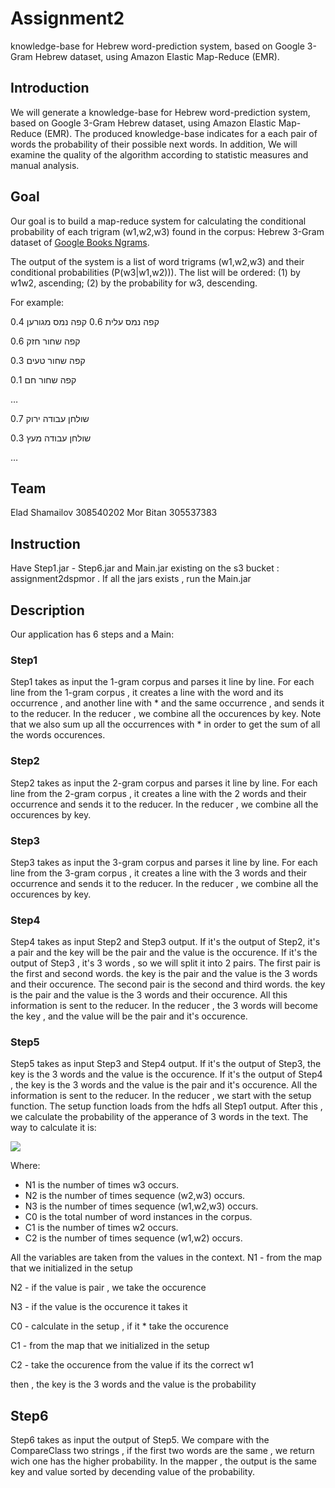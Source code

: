 # Assignment2
 knowledge-base for Hebrew word-prediction system, based on Google 3-Gram Hebrew dataset, using Amazon Elastic Map-Reduce (EMR).
 
## Introduction
We will generate a knowledge-base for Hebrew word-prediction system, based on Google 3-Gram Hebrew dataset, using Amazon Elastic Map-Reduce (EMR). The produced knowledge-base indicates for a each pair of words the probability of their possible next words. In addition, We will  examine the quality of the algorithm according to statistic measures and manual analysis.

## Goal
Our goal is to  build a map-reduce system for calculating the conditional probability of each trigram (w1,w2,w3) found in the corpus:  Hebrew 3-Gram dataset of [Google Books Ngrams](https://aws.amazon.com/datasets/google-books-ngrams/).

The output of the system is a list of word trigrams (w1,w2,w3) and their conditional probabilities (P(w3|w1,w2))).
The list will be ordered: (1) by w1w2, ascending; (2) by the probability for w3, descending.

For example:

קפה נמס עלית 0.6
קפה נמס מגורען 0.4

קפה שחור חזק 0.6

קפה שחור טעים 0.3

קפה שחור חם 0.1

…

שולחן עבודה ירוק 0.7

שולחן עבודה מעץ 0.3

…

## Team
Elad Shamailov 308540202
Mor Bitan 305537383

## Instruction
Have Step1.jar - Step6.jar and Main.jar existing on the s3 bucket : assignment2dspmor .
If all the jars exists , run the Main.jar

## Description
Our application has 6 steps and a Main:

### Step1
Step1 takes as input the 1-gram corpus and parses it line by line.
For each line from the 1-gram corpus , it creates a line with the word and its occurrence , and another line with  * and the same occurrence , and sends it to the reducer.
In the reducer , we combine all the occurences by key. Note that we also sum up all the occurrences with * in order to get the sum of all the words occurences.

### Step2
Step2 takes as input the 2-gram corpus and parses it line by line.
For each line from the 2-gram corpus , it creates a line with the 2 words and their occurrence and sends it to the reducer.
In the reducer , we combine all the occurences by key.

### Step3
Step3 takes as input the 3-gram corpus and parses it line by line.
For each line from the 3-gram corpus , it creates a line with the 3 words and their occurrence and sends it to the reducer.
In the reducer , we combine all the occurences by key.

### Step4
Step4 takes as input Step2 and Step3 output.
If it's the output of Step2, it's a pair and the key will be the pair and the value is the occurence.
If it's the output of Step3 , it's 3 words , so we will split it into 2 pairs.
The first pair is the first and second words. the key is the pair and the value is the 3 words and their occurence.
The second pair is the second and third words. the key is the pair and the value is the 3 words and their occurence.
All this information is sent to the reducer.
In the reducer , the 3 words will become the key , and the value will be the pair and it's occurence.

### Step5
Step5 takes as input Step3 and Step4 output.
If it's the output of Step3, the key is the 3 words and the value is the occurence.
If it's the output of Step4 , the key is the 3 words and the value is the pair and it's occurence.
All the information is sent to the reducer.
In the reducer , we start with the setup function. The setup function loads from the hdfs all Step1 output.
After this , we calculate the probability of the apperance of 3 words in the text.
The way to calculate it is:

<p>
  <img src="https://github.com/eladshamailov/Assignment2/blob/master/probability%20Calculation.png?raw=true"/>
</p>

Where:
* N1 is the number of times w3 occurs.
* N2 is the number of times sequence (w2,w3) occurs.
* N3 is the number of times sequence (w1,w2,w3) occurs.
* C0 is the total number of word instances in the corpus.
* C1 is the number of times w2 occurs.
* C2 is the number of times sequence (w1,w2) occurs.

All the variables are taken from the values in the context.
N1 - from the map that we initialized in the setup

N2 - if the value is pair , we take the occurence

N3 - if the value is the occurence it takes it

C0 - calculate in the setup , if it * take the occurence

C1 - from the map that we initialized in the setup

C2 - take the occurence from the value if its the correct w1 

then , the key is the 3 words and the value is the probability

## Step6
Step6 takes as input the output of Step5.
We compare with the CompareClass two strings , if the first two words are the same , we return wich one has the higher probability.
In the mapper , the output is the same key and value sorted by decending value of the probability.
